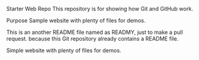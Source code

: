 
Starter Web Repo
This repository is for showing how Git and GitHub work.

Purpose
Sample website with plenty of files for demos.

This is an another README file named as READMY, just to make a pull request.
because this Git repository already contains a README file.

Simple website with plenty of files for demos.
